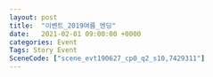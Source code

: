 ```yaml
---
layout: post
title:  "이벤트_2019여름_엔딩"
date:   2021-02-01 09:00:00 +0000
categories: Event
Tags: Story Event
SceneCode: ["scene_evt190627_cp0_q2_s10,7429311"]
---
```

